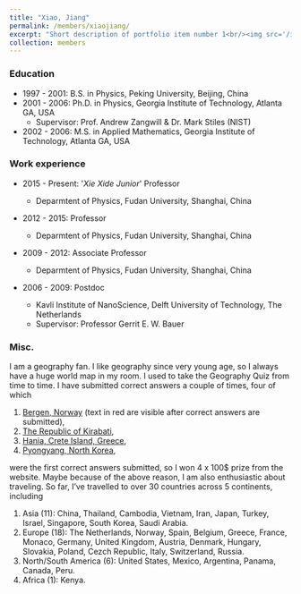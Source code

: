 ```yaml
---
title: "Xiao, Jiang"
permalink: /members/xiaojiang/
excerpt: "Short description of portfolio item number 1<br/><img src='/images/Xiao, Jiang.jpeg'>"
collection: members
---
```


<!-- This is an item in your portfolio. It can be have images or nice text. If you name the file .md, it will be parsed as markdown. If you name the file .html, it will be parsed as HTML.  -->

### Education
* 1997 - 2001: B.S. in Physics, Peking University, Beijing, China
* 2001 - 2006: Ph.D. in Physics, Georgia Institute of Technology, Atlanta GA, USA
  * Supervisor: Prof. Andrew Zangwill & Dr. Mark Stiles (NIST)
* 2002 - 2006: M.S. in Applied Mathematics, Georgia Institute of Technology, Atlanta GA, USA

### Work experience
* 2015 - Present: '_Xie Xide Junior_' Professor
  * Deparmtent of Physics, Fudan University, Shanghai, China

* 2012 - 2015: Professor
  * Deparmtent of Physics, Fudan University, Shanghai, China

* 2009 - 2012: Associate Professor
  * Deparmtent of Physics, Fudan University, Shanghai, China

* 2006 - 2009: Postdoc
  * Kavli Institute of NanoScience, Delft University of Technology, The Netherlands
  * Supervisor: Professor Gerrit E. W. Bauer

### Misc.

I am a geography fan. I like geography since very young age, so I always have a huge world map in my room. I used to take the Geography Quiz from time to time. I have submitted correct answers a couple of times, four of which
1. [Bergen, Norway](/_posts/images/geoquiz_bergen_med.jpeg)  (text in red are visible after correct answers are submitted),
2. [The Republic of Kirabati](/_posts/images/geoquiz_kirabati_med.png), 
3. [Hania, Crete Island, Greece](/_posts/images/geoquiz_hania_med.png),
4. [Pyongyang, North Korea](/_posts/images/geoquiz_pyongyang_med.png),

were the first correct answers submitted, so I won 4 x 100$ prize from the website. Maybe because of the above reason, I am also enthusiastic about traveling. So far, I’ve travelled to over 30 countries across 5 continents, including
1. Asia (11): China, Thailand, Cambodia, Vietnam, Iran, Japan, Turkey, Israel, Singapore, South Korea, Saudi Arabia. 
2. Europe (18): The Netherlands, Norway, Spain, Belgium, Greece, France, Monaco, Germany, United Kingdom, Austria, Denmark, Hungary, Slovakia, Poland, Cezch Republic, Italy, Switzerland, Russia.
3. North/South America (6): United States, Mexico, Argentina, Panama, Canada, Peru.
4. Africa (1): Kenya.